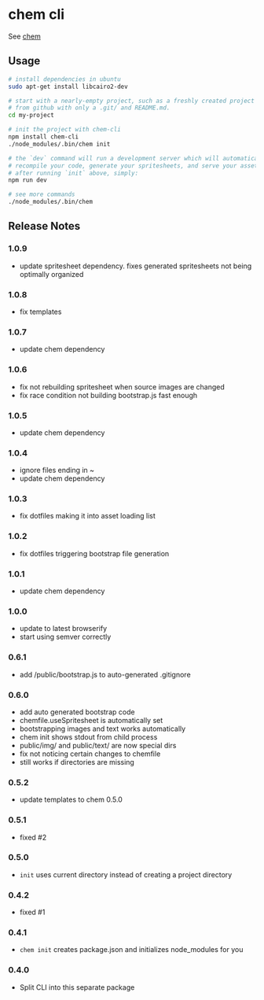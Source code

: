 # chem cli

See [chem](http://github.com/superjoe30/chem)

## Usage

```bash
# install dependencies in ubuntu
sudo apt-get install libcairo2-dev

# start with a nearly-empty project, such as a freshly created project
# from github with only a .git/ and README.md.
cd my-project

# init the project with chem-cli
npm install chem-cli
./node_modules/.bin/chem init

# the `dev` command will run a development server which will automatically
# recompile your code, generate your spritesheets, and serve your assets.
# after running `init` above, simply:
npm run dev

# see more commands
./node_modules/.bin/chem
```
    
## Release Notes

### 1.0.9

 * update spritesheet dependency. fixes generated spritesheets not being
   optimally organized

### 1.0.8

 * fix templates

### 1.0.7

 * update chem dependency

### 1.0.6

 * fix not rebuilding spritesheet when source images are changed
 * fix race condition not building bootstrap.js fast enough

### 1.0.5

 * update chem dependency

### 1.0.4
 * ignore files ending in ~
 * update chem dependency

### 1.0.3

 * fix dotfiles making it into asset loading list

### 1.0.2

 * fix dotfiles triggering bootstrap file generation

### 1.0.1

 * update chem dependency

### 1.0.0

 * update to latest browserify
 * start using semver correctly

### 0.6.1

 * add /public/bootstrap.js to auto-generated .gitignore

### 0.6.0

 * add auto generated bootstrap code
 * chemfile.useSpritesheet is automatically set
 * bootstrapping images and text works automatically
 * chem init shows stdout from child process
 * public/img/ and public/text/ are now special dirs
 * fix not noticing certain changes to chemfile
 * still works if directories are missing

### 0.5.2

 * update templates to chem 0.5.0

### 0.5.1

 * fixed #2

### 0.5.0

 * `init` uses current directory instead of creating a project directory

### 0.4.2

 * fixed #1

### 0.4.1

 * `chem init` creates package.json and initializes node_modules
   for you

### 0.4.0

 * Split CLI into this separate package
